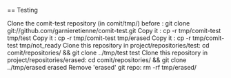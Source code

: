 == Testing

Clone the comit-test repository (in comit/tmp/) before : git clone git://github.com/garnieretienne/comit-test.git
Copy it : cp -r tmp/comit-test tmp/test
Copy it : cp -r tmp/comit-test tmp/erased
Copy it : cp -r tmp/comit-test tmp/not_ready
Clone this repository in project/repositories/test: cd comit/repositories/ && git clone ../tmp/test test
Clone this repository in project/repositories/erased: cd comit/repositories/ && git clone ../tmp/erased erased
Remove 'erased' git repo: rm -rf tmp/erased/